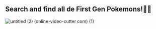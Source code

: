 Search and find all de First Gen Pokemons!🚀✨
---------------------------------------------------
![untitled (2) (online-video-cutter com) (1)](https://github.com/Sebastian609/PokedexBySebastianVillar/assets/62573264/7307b821-5ea6-4590-a25c-abf61c48f590)
